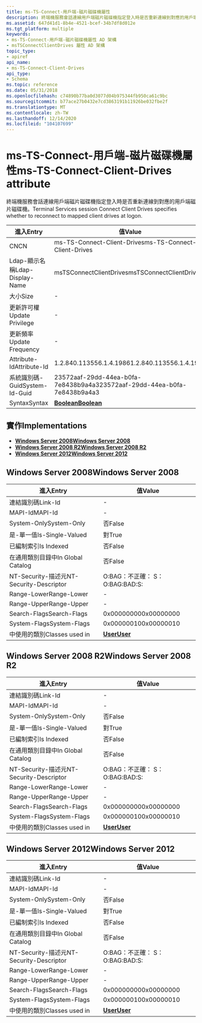 ```yaml
---
title: ms-TS-Connect-用戶端-磁片磁碟機屬性
description: 終端機服務會話連線用戶端磁片磁碟機指定登入時是否重新連線到對應的用戶端磁片磁碟機。
ms.assetid: 647d41d1-8b4e-4521-bcef-34b7df8d012e
ms.tgt_platform: multiple
keywords:
- ms-TS-Connect-用戶端-磁片磁碟機屬性 AD 架構
- msTSConnectClientDrives 屬性 AD 架構
topic_type:
- apiref
api_name:
- ms-TS-Connect-Client-Drives
api_type:
- Schema
ms.topic: reference
ms.date: 05/31/2018
ms.openlocfilehash: c74890b77ba0d3077d04b975344fb950ca61c9bc
ms.sourcegitcommit: b77ace27b0432e7cd3863191b11926be032fbe2f
ms.translationtype: MT
ms.contentlocale: zh-TW
ms.lasthandoff: 12/14/2020
ms.locfileid: "104107699"
---
```

# <a name="ms-ts-connect-client-drives-attribute"></a><span data-ttu-id="e39e5-105">ms-TS-Connect-用戶端-磁片磁碟機屬性</span><span class="sxs-lookup"><span data-stu-id="e39e5-105">ms-TS-Connect-Client-Drives attribute</span></span>

<span data-ttu-id="e39e5-106">終端機服務會話連線用戶端磁片磁碟機指定登入時是否重新連線到對應的用戶端磁片磁碟機。</span><span class="sxs-lookup"><span data-stu-id="e39e5-106">Terminal Services session Connect Client Drives specifies whether to reconnect to mapped client drives at logon.</span></span>



| <span data-ttu-id="e39e5-107">進入</span><span class="sxs-lookup"><span data-stu-id="e39e5-107">Entry</span></span> | <span data-ttu-id="e39e5-108">值</span><span class="sxs-lookup"><span data-stu-id="e39e5-108">Value</span></span> |
|-------------------|--------------------------------------|
| <span data-ttu-id="e39e5-109">CN</span><span class="sxs-lookup"><span data-stu-id="e39e5-109">CN</span></span>                | <span data-ttu-id="e39e5-110">ms-TS-Connect-Client-Drives</span><span class="sxs-lookup"><span data-stu-id="e39e5-110">ms-TS-Connect-Client-Drives</span></span>          |
| <span data-ttu-id="e39e5-111">Ldap-顯示名稱</span><span class="sxs-lookup"><span data-stu-id="e39e5-111">Ldap-Display-Name</span></span> | <span data-ttu-id="e39e5-112">msTSConnectClientDrives</span><span class="sxs-lookup"><span data-stu-id="e39e5-112">msTSConnectClientDrives</span></span>              |
| <span data-ttu-id="e39e5-113">大小</span><span class="sxs-lookup"><span data-stu-id="e39e5-113">Size</span></span>              | \-                                   |
| <span data-ttu-id="e39e5-114">更新許可權</span><span class="sxs-lookup"><span data-stu-id="e39e5-114">Update Privilege</span></span>  | \-                                   |
| <span data-ttu-id="e39e5-115">更新頻率</span><span class="sxs-lookup"><span data-stu-id="e39e5-115">Update Frequency</span></span>  | \-                                   |
| <span data-ttu-id="e39e5-116">Attribute-Id</span><span class="sxs-lookup"><span data-stu-id="e39e5-116">Attribute-Id</span></span>      | <span data-ttu-id="e39e5-117">1.2.840.113556.1.4.1986</span><span class="sxs-lookup"><span data-stu-id="e39e5-117">1.2.840.113556.1.4.1986</span></span>              |
| <span data-ttu-id="e39e5-118">系統識別碼-Guid</span><span class="sxs-lookup"><span data-stu-id="e39e5-118">System-Id-Guid</span></span>    | <span data-ttu-id="e39e5-119">23572aaf-29dd-44ea-b0fa-7e8438b9a4a3</span><span class="sxs-lookup"><span data-stu-id="e39e5-119">23572aaf-29dd-44ea-b0fa-7e8438b9a4a3</span></span> |
| <span data-ttu-id="e39e5-120">Syntax</span><span class="sxs-lookup"><span data-stu-id="e39e5-120">Syntax</span></span>            | [<span data-ttu-id="e39e5-121">**Boolean**</span><span class="sxs-lookup"><span data-stu-id="e39e5-121">**Boolean**</span></span>](s-boolean.md)         |



## <a name="implementations"></a><span data-ttu-id="e39e5-122">實作</span><span class="sxs-lookup"><span data-stu-id="e39e5-122">Implementations</span></span>

-   [<span data-ttu-id="e39e5-123">**Windows Server 2008**</span><span class="sxs-lookup"><span data-stu-id="e39e5-123">**Windows Server 2008**</span></span>](#windows-server-2008)
-   [<span data-ttu-id="e39e5-124">**Windows Server 2008 R2**</span><span class="sxs-lookup"><span data-stu-id="e39e5-124">**Windows Server 2008 R2**</span></span>](#windows-server-2008-r2)
-   [<span data-ttu-id="e39e5-125">**Windows Server 2012**</span><span class="sxs-lookup"><span data-stu-id="e39e5-125">**Windows Server 2012**</span></span>](#windows-server-2012)

## <a name="windows-server-2008"></a><span data-ttu-id="e39e5-126">Windows Server 2008</span><span class="sxs-lookup"><span data-stu-id="e39e5-126">Windows Server 2008</span></span>



| <span data-ttu-id="e39e5-127">進入</span><span class="sxs-lookup"><span data-stu-id="e39e5-127">Entry</span></span> | <span data-ttu-id="e39e5-128">值</span><span class="sxs-lookup"><span data-stu-id="e39e5-128">Value</span></span> |
|------------------------|-----------------------------------|
| <span data-ttu-id="e39e5-129">連結識別碼</span><span class="sxs-lookup"><span data-stu-id="e39e5-129">Link-Id</span></span>                | \-                                |
| <span data-ttu-id="e39e5-130">MAPI-Id</span><span class="sxs-lookup"><span data-stu-id="e39e5-130">MAPI-Id</span></span>                | \-                                |
| <span data-ttu-id="e39e5-131">System-Only</span><span class="sxs-lookup"><span data-stu-id="e39e5-131">System-Only</span></span>            | <span data-ttu-id="e39e5-132">否</span><span class="sxs-lookup"><span data-stu-id="e39e5-132">False</span></span>                             |
| <span data-ttu-id="e39e5-133">是-單一值</span><span class="sxs-lookup"><span data-stu-id="e39e5-133">Is-Single-Valued</span></span>       | <span data-ttu-id="e39e5-134">對</span><span class="sxs-lookup"><span data-stu-id="e39e5-134">True</span></span>                              |
| <span data-ttu-id="e39e5-135">已編制索引</span><span class="sxs-lookup"><span data-stu-id="e39e5-135">Is Indexed</span></span>             | <span data-ttu-id="e39e5-136">否</span><span class="sxs-lookup"><span data-stu-id="e39e5-136">False</span></span>                             |
| <span data-ttu-id="e39e5-137">在通用類別目錄中</span><span class="sxs-lookup"><span data-stu-id="e39e5-137">In Global Catalog</span></span>      | <span data-ttu-id="e39e5-138">否</span><span class="sxs-lookup"><span data-stu-id="e39e5-138">False</span></span>                             |
| <span data-ttu-id="e39e5-139">NT-Security-描述元</span><span class="sxs-lookup"><span data-stu-id="e39e5-139">NT-Security-Descriptor</span></span> | <span data-ttu-id="e39e5-140">O:BAG：不正確： S：</span><span class="sxs-lookup"><span data-stu-id="e39e5-140">O:BAG:BAD:S:</span></span>                      |
| <span data-ttu-id="e39e5-141">Range-Lower</span><span class="sxs-lookup"><span data-stu-id="e39e5-141">Range-Lower</span></span>            | \-                                |
| <span data-ttu-id="e39e5-142">Range-Upper</span><span class="sxs-lookup"><span data-stu-id="e39e5-142">Range-Upper</span></span>            | \-                                |
| <span data-ttu-id="e39e5-143">Search-Flags</span><span class="sxs-lookup"><span data-stu-id="e39e5-143">Search-Flags</span></span>           | <span data-ttu-id="e39e5-144">0x00000000</span><span class="sxs-lookup"><span data-stu-id="e39e5-144">0x00000000</span></span>                        |
| <span data-ttu-id="e39e5-145">System-Flags</span><span class="sxs-lookup"><span data-stu-id="e39e5-145">System-Flags</span></span>           | <span data-ttu-id="e39e5-146">0x00000010</span><span class="sxs-lookup"><span data-stu-id="e39e5-146">0x00000010</span></span>                        |
| <span data-ttu-id="e39e5-147">中使用的類別</span><span class="sxs-lookup"><span data-stu-id="e39e5-147">Classes used in</span></span>        | [<span data-ttu-id="e39e5-148">**User**</span><span class="sxs-lookup"><span data-stu-id="e39e5-148">**User**</span></span>](c-user.md)<br/> |



## <a name="windows-server-2008-r2"></a><span data-ttu-id="e39e5-149">Windows Server 2008 R2</span><span class="sxs-lookup"><span data-stu-id="e39e5-149">Windows Server 2008 R2</span></span>



| <span data-ttu-id="e39e5-150">進入</span><span class="sxs-lookup"><span data-stu-id="e39e5-150">Entry</span></span> | <span data-ttu-id="e39e5-151">值</span><span class="sxs-lookup"><span data-stu-id="e39e5-151">Value</span></span> |
|------------------------|-----------------------------------|
| <span data-ttu-id="e39e5-152">連結識別碼</span><span class="sxs-lookup"><span data-stu-id="e39e5-152">Link-Id</span></span>                | \-                                |
| <span data-ttu-id="e39e5-153">MAPI-Id</span><span class="sxs-lookup"><span data-stu-id="e39e5-153">MAPI-Id</span></span>                | \-                                |
| <span data-ttu-id="e39e5-154">System-Only</span><span class="sxs-lookup"><span data-stu-id="e39e5-154">System-Only</span></span>            | <span data-ttu-id="e39e5-155">否</span><span class="sxs-lookup"><span data-stu-id="e39e5-155">False</span></span>                             |
| <span data-ttu-id="e39e5-156">是-單一值</span><span class="sxs-lookup"><span data-stu-id="e39e5-156">Is-Single-Valued</span></span>       | <span data-ttu-id="e39e5-157">對</span><span class="sxs-lookup"><span data-stu-id="e39e5-157">True</span></span>                              |
| <span data-ttu-id="e39e5-158">已編制索引</span><span class="sxs-lookup"><span data-stu-id="e39e5-158">Is Indexed</span></span>             | <span data-ttu-id="e39e5-159">否</span><span class="sxs-lookup"><span data-stu-id="e39e5-159">False</span></span>                             |
| <span data-ttu-id="e39e5-160">在通用類別目錄中</span><span class="sxs-lookup"><span data-stu-id="e39e5-160">In Global Catalog</span></span>      | <span data-ttu-id="e39e5-161">否</span><span class="sxs-lookup"><span data-stu-id="e39e5-161">False</span></span>                             |
| <span data-ttu-id="e39e5-162">NT-Security-描述元</span><span class="sxs-lookup"><span data-stu-id="e39e5-162">NT-Security-Descriptor</span></span> | <span data-ttu-id="e39e5-163">O:BAG：不正確： S：</span><span class="sxs-lookup"><span data-stu-id="e39e5-163">O:BAG:BAD:S:</span></span>                      |
| <span data-ttu-id="e39e5-164">Range-Lower</span><span class="sxs-lookup"><span data-stu-id="e39e5-164">Range-Lower</span></span>            | \-                                |
| <span data-ttu-id="e39e5-165">Range-Upper</span><span class="sxs-lookup"><span data-stu-id="e39e5-165">Range-Upper</span></span>            | \-                                |
| <span data-ttu-id="e39e5-166">Search-Flags</span><span class="sxs-lookup"><span data-stu-id="e39e5-166">Search-Flags</span></span>           | <span data-ttu-id="e39e5-167">0x00000000</span><span class="sxs-lookup"><span data-stu-id="e39e5-167">0x00000000</span></span>                        |
| <span data-ttu-id="e39e5-168">System-Flags</span><span class="sxs-lookup"><span data-stu-id="e39e5-168">System-Flags</span></span>           | <span data-ttu-id="e39e5-169">0x00000010</span><span class="sxs-lookup"><span data-stu-id="e39e5-169">0x00000010</span></span>                        |
| <span data-ttu-id="e39e5-170">中使用的類別</span><span class="sxs-lookup"><span data-stu-id="e39e5-170">Classes used in</span></span>        | [<span data-ttu-id="e39e5-171">**User**</span><span class="sxs-lookup"><span data-stu-id="e39e5-171">**User**</span></span>](c-user.md)<br/> |



## <a name="windows-server-2012"></a><span data-ttu-id="e39e5-172">Windows Server 2012</span><span class="sxs-lookup"><span data-stu-id="e39e5-172">Windows Server 2012</span></span>



| <span data-ttu-id="e39e5-173">進入</span><span class="sxs-lookup"><span data-stu-id="e39e5-173">Entry</span></span> | <span data-ttu-id="e39e5-174">值</span><span class="sxs-lookup"><span data-stu-id="e39e5-174">Value</span></span> |
|------------------------|-----------------------------------|
| <span data-ttu-id="e39e5-175">連結識別碼</span><span class="sxs-lookup"><span data-stu-id="e39e5-175">Link-Id</span></span>                | \-                                |
| <span data-ttu-id="e39e5-176">MAPI-Id</span><span class="sxs-lookup"><span data-stu-id="e39e5-176">MAPI-Id</span></span>                | \-                                |
| <span data-ttu-id="e39e5-177">System-Only</span><span class="sxs-lookup"><span data-stu-id="e39e5-177">System-Only</span></span>            | <span data-ttu-id="e39e5-178">否</span><span class="sxs-lookup"><span data-stu-id="e39e5-178">False</span></span>                             |
| <span data-ttu-id="e39e5-179">是-單一值</span><span class="sxs-lookup"><span data-stu-id="e39e5-179">Is-Single-Valued</span></span>       | <span data-ttu-id="e39e5-180">對</span><span class="sxs-lookup"><span data-stu-id="e39e5-180">True</span></span>                              |
| <span data-ttu-id="e39e5-181">已編制索引</span><span class="sxs-lookup"><span data-stu-id="e39e5-181">Is Indexed</span></span>             | <span data-ttu-id="e39e5-182">否</span><span class="sxs-lookup"><span data-stu-id="e39e5-182">False</span></span>                             |
| <span data-ttu-id="e39e5-183">在通用類別目錄中</span><span class="sxs-lookup"><span data-stu-id="e39e5-183">In Global Catalog</span></span>      | <span data-ttu-id="e39e5-184">否</span><span class="sxs-lookup"><span data-stu-id="e39e5-184">False</span></span>                             |
| <span data-ttu-id="e39e5-185">NT-Security-描述元</span><span class="sxs-lookup"><span data-stu-id="e39e5-185">NT-Security-Descriptor</span></span> | <span data-ttu-id="e39e5-186">O:BAG：不正確： S：</span><span class="sxs-lookup"><span data-stu-id="e39e5-186">O:BAG:BAD:S:</span></span>                      |
| <span data-ttu-id="e39e5-187">Range-Lower</span><span class="sxs-lookup"><span data-stu-id="e39e5-187">Range-Lower</span></span>            | \-                                |
| <span data-ttu-id="e39e5-188">Range-Upper</span><span class="sxs-lookup"><span data-stu-id="e39e5-188">Range-Upper</span></span>            | \-                                |
| <span data-ttu-id="e39e5-189">Search-Flags</span><span class="sxs-lookup"><span data-stu-id="e39e5-189">Search-Flags</span></span>           | <span data-ttu-id="e39e5-190">0x00000000</span><span class="sxs-lookup"><span data-stu-id="e39e5-190">0x00000000</span></span>                        |
| <span data-ttu-id="e39e5-191">System-Flags</span><span class="sxs-lookup"><span data-stu-id="e39e5-191">System-Flags</span></span>           | <span data-ttu-id="e39e5-192">0x00000010</span><span class="sxs-lookup"><span data-stu-id="e39e5-192">0x00000010</span></span>                        |
| <span data-ttu-id="e39e5-193">中使用的類別</span><span class="sxs-lookup"><span data-stu-id="e39e5-193">Classes used in</span></span>        | [<span data-ttu-id="e39e5-194">**User**</span><span class="sxs-lookup"><span data-stu-id="e39e5-194">**User**</span></span>](c-user.md)<br/> |



 

 





